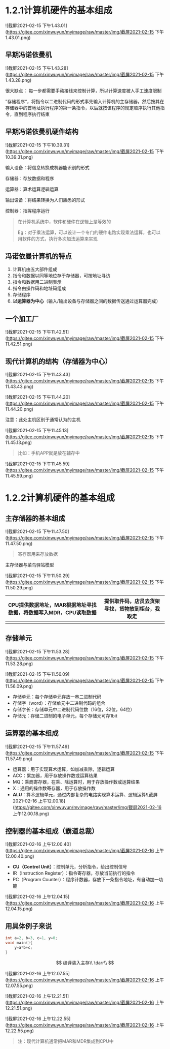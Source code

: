 # 1.2.1计算机硬件的基本组成

![截屏2021-02-15 下午1.43.01](https://gitee.com/xinwuyun/myimage/raw/master/img/截屏2021-02-15 下午1.43.01.png)

## 早期冯诺依曼机

![截屏2021-02-15 下午1.43.28](https://gitee.com/xinwuyun/myimage/raw/master/img/截屏2021-02-15 下午1.43.28.png)

很大缺点： 每一步都需要手动接线来控制计算，所以计算速度被人手工速度限制

”存储程序“，将指令以二进制代码的形式事先输入计算机的主存储器，然后按其在存储器中的首地址执行程序的第一条指令，以后就按该程序的规定顺序执行其他指令，直到程序执行结束

## 早期冯诺依曼机硬件结构

![截屏2021-02-15 下午10.39.31](https://gitee.com/xinwuyun/myimage/raw/master/img/截屏2021-02-15 下午10.39.31.png)

输入设备：将信息转换成机器能识别的形式

存储器：存放数据和程序

运算器：算术运算逻辑运算

输出设备：将结果转换为人们熟悉的形式

控制器：指挥程序运行

> 在计算机系统中，软件和硬件在逻辑上是等效的
>
> Eg：对于乘法运算，可以设计一个专门的硬件电路实现乘法运算，也可以用软件的方式，执行多次加法运算来实现

## 冯诺依曼计算机的特点

1. 计算机由五大部件组成
2. 指令和数据以同等地位存于存储器，可按地址寻访
3. 指令和数据用二进制表示
4. 指令由操作码和地址码组成
5. 存储程序
6. **以运算器为中心**（输入/输出设备与存储器之间的数据传送通过运算器完成）

## 一个加工厂

![截屏2021-02-15 下午11.42.51](https://gitee.com/xinwuyun/myimage/raw/master/img/截屏2021-02-15 下午11.42.51.png)

## 现代计算机的结构（存储器为中心）

![截屏2021-02-15 下午11.43.43](https://gitee.com/xinwuyun/myimage/raw/master/img/截屏2021-02-15 下午11.43.43.png)

![截屏2021-02-15 下午11.44.20](https://gitee.com/xinwuyun/myimage/raw/master/img/截屏2021-02-15 下午11.44.20.png)

注意：此处主机区别于通常认为的主机

![截屏2021-02-15 下午11.45.13](https://gitee.com/xinwuyun/myimage/raw/master/img/截屏2021-02-15 下午11.45.13.png)

> 比如：手机APP就是放在辅存中

![截屏2021-02-15 下午11.45.59](https://gitee.com/xinwuyun/myimage/raw/master/img/截屏2021-02-15 下午11.45.59.png)

# 1.2.2计算机硬件的基本组成

## 主存储器的基本组成

![截屏2021-02-15 下午11.47.50](https://gitee.com/xinwuyun/myimage/raw/master/img/截屏2021-02-15 下午11.47.50.png)

> 寄存器用来存放数据

主存储器与菜鸟驿站模型

![截屏2021-02-15 下午11.50.29](https://gitee.com/xinwuyun/myimage/raw/master/img/截屏2021-02-15 下午11.50.29.png)

| CPU提供数据地址，MAR根据地址寻找数据，将数据写入MDR，CPU读取数据 | 提供取件码，店员去货架寻找，货物放到柜台，我取走 |
| ------------------------------------------------------------ | ------------------------------------------------ |
|                                                              |                                                  |

## 存储单元

 ![截屏2021-02-15 下午11.53.28](https://gitee.com/xinwuyun/myimage/raw/master/img/截屏2021-02-15 下午11.53.28.png)

  ![截屏2021-02-15 下午11.56.09](https://gitee.com/xinwuyun/myimage/raw/master/img/截屏2021-02-15 下午11.56.09.png)

+ 存储单元：每个存储单元存放一串二进制代码
+ 存储字（word）：存储单元中二进制代码的组合
+ 存储字长：存储单元中二进制代码位数（16位，32位，64位）
+ 存储元：存储二进制的电子单元，每个存储元可存1bit

## 运算器的基本组成

![截屏2021-02-15 下午11.57.49](https://gitee.com/xinwuyun/myimage/raw/master/img/截屏2021-02-15 下午11.57.49.png)

+ 运算器：用于实现算术运算，如加减乘除，逻辑运算
+ ACC：累加器，用于存放操作数或运算结果
+ MQ：乘商寄存器，在乘、除运算时，用于存放操作数或运算结果
+ X：通用的操作数寄存器，用于存放操作数
+ **ALU**：算术逻辑单元，通过内部复杂的电路实现算术运算、逻辑运算![截屏2021-02-16 上午12.00.18](https://gitee.com/xinwuyun/myimage/raw/master/img/截屏2021-02-16 上午12.00.18.png)

## 控制器的基本组成（霸道总裁）

![截屏2021-02-16 上午12.00.40](https://gitee.com/xinwuyun/myimage/raw/master/img/截屏2021-02-16 上午12.00.40.png)

+ **CU（Control Unit）**：控制单元，分析指令，给出控制信号
+ IR（Instruction Register）：指令寄存器，存放当前执行的指令
+ PC（Program Counter）：程序计数器，存放下一条指令地址，有自动加一功能

![截屏2021-02-16 上午12.04.15](https://gitee.com/xinwuyun/myimage/raw/master/img/截屏2021-02-16 上午12.04.15.png)

## 用具体例子来说

```c
int a=2, b=3, c=1, y=0;
void main(){
	y=a*b+c;
}
```

$$
编译装入主存\\
\darr\\
$$

![截屏2021-02-16 上午12.07.55](https://gitee.com/xinwuyun/myimage/raw/master/img/截屏2021-02-16 上午12.07.55.png)

![截屏2021-02-16 上午12.21.51](https://gitee.com/xinwuyun/myimage/raw/master/img/截屏2021-02-16 上午12.21.51.png)

![截屏2021-02-16 上午12.22.55](https://gitee.com/xinwuyun/myimage/raw/master/img/截屏2021-02-16 上午12.22.55.png)

> 注：现代计算机通常把MAR和MDR集成到CPU中